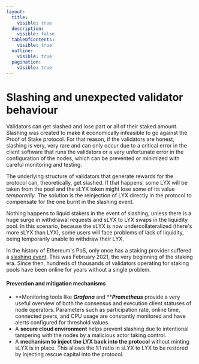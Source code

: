 ```yaml
---
layout:
  title:
    visible: true
  description:
    visible: false
  tableOfContents:
    visible: true
  outline:
    visible: true
  pagination:
    visible: true
---
```


# Slashing and unexpected validator behaviour

Validators can get slashed and lose part or all of their staked amount. Slashing was created to make it economically infeasible to go against the Proof of Stake protocol. For that reason, if the validators are honest, slashing is very, very rare and can only occur due to a critical error in the client software that runs the validators or a very unfortunate error in the configuration of the nodes, which can be prevented or minimized with careful monitoring and testing.

The underlying structure of validators that generate rewards for the protocol can, theoretically, get slashed. If that happens, some LYX will be taken from the pool and the sLYX token might lose some of its value _temporarily_. The solution is the reinjection of LYX directly in the protocol to compensate for the one burnt in the slashing event.&#x20;

Nothing happens to liquid stakers in the event of slashing, unless there is a huge surge in withdrawal requests and sLYX to LYX swaps in the liquidity pool. In this scenario, because the sLYX is now undercollateralized (there's more sLYX than LYX), some users will face problems of lack of liquidity, being temporarily unable to withdraw their LYX.

In the history of Ethereum's PoS, only once has a staking provider suffered a [slashing event](https://cointelegraph.com/news/expensive-lesson-75-eth2-validators-slashed-for-introducing-potential-chain-split-bug). This was February 2021, the very beginning of the staking era. Since then, hundreds of thousands of validators operating for staking pools have been online for years without a single problem.

#### Prevention and mitigation mechanisms

* **Monitoring tools like **_**Grafana**_** and **_**Prometheus**_ provide a very useful overview of both the consensus and execution client statuses of node operators. Parameters such as participation rate, online time, connected peers, and CPU usage are constantly monitored and have alerts configured for threshold values.
* A **secure cloud environment** helps prevent slashing due to intentional tampering with the nodes by a malicious actor taking control.&#x20;
* A **mechanism to inject the LYX back into the protocol** without minting sLYX is in place. This allows the 1:1 ratio in sLYX to LYX to be restored by injecting rescue capital into the protocol.
